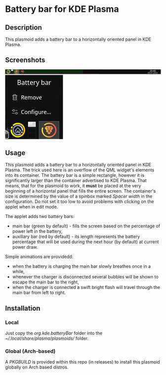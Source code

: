 # Battery bar for KDE Plasma
## Description
This plasmoid adds a battery bar to a horizontally oriented panel in KDE Plasma.

## Screenshots
![Screenshot here](screenshot.png)
![Screenshot here](screenshot2.png)

## Usage
This plasmoid adds a battery bar to a horizontally oriented panel in KDE Plasma.
The trick used here is an overflow of the QML widget's elements into its container. The battery bar is a simple rectangle, however it is significantly larger than the container advertised to KDE Plasma. That means, that for the plasmoid to work, it **must** be placed at the very beginning of a horizontal panel that fills the entire screen. The container's size is determined by the value of a spinbox marked *Spacer width* in the configuration. Do not set it too low to avoid problems with clicking on the applet when in edit mode.

The applet adds two battery bars:
- main bar (green by default) - fills the screen based on the percentage of power left in the battery,
- auxillary bar (red by default) - its length represents the battery percentage that will be used during the next hour (by default) at current power draw.

Simple animations are providedd:
- when the battery is charging the main bar slowly breathes once in a while,
- whenever the charger is disconnected several bubbles will be shown to escape the main bar to the right,
- when the charger is connected a swift bright flash will travel through the main bar from left to right.

## Installation
### Local
Just copy the *org.kde.batteryBar* folder into the *~/.local/share/plasma/plasmoids/* folder.
### Global (Arch-based)
A *PKGBUILD* is provided within this repo (in releases) to install this plasmoid globally on Arch based distros.
